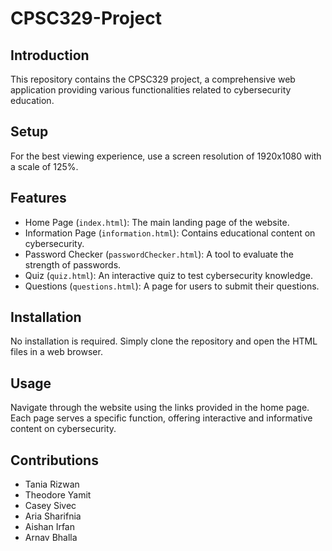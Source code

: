 # CPSC329-Project

## Introduction
This repository contains the CPSC329 project, a comprehensive web application providing various functionalities related to cybersecurity education.

## Setup
For the best viewing experience, use a screen resolution of 1920x1080 with a scale of 125%.

## Features
- Home Page (`index.html`): The main landing page of the website.
- Information Page (`information.html`): Contains educational content on cybersecurity.
- Password Checker (`passwordChecker.html`): A tool to evaluate the strength of passwords.
- Quiz (`quiz.html`): An interactive quiz to test cybersecurity knowledge.
- Questions (`questions.html`): A page for users to submit their questions.

## Installation
No installation is required. Simply clone the repository and open the HTML files in a web browser.

## Usage
Navigate through the website using the links provided in the home page. Each page serves a specific function, offering interactive and informative content on cybersecurity.

## Contributions 
- Tania Rizwan
- Theodore Yamit
- Casey Sivec
- Aria Sharifnia
- Aishan Irfan
- Arnav Bhalla
